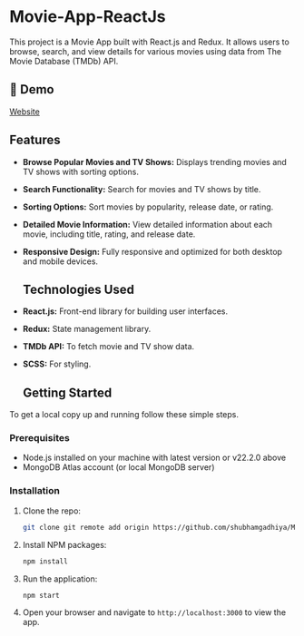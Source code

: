 # Movie-App-ReactJs

This project is a Movie App built with React.js and Redux. It allows users to browse, search, and view details for various movies using data from The Movie Database (TMDb) API.

<h2>🚀 Demo</h2>

[Website](https://movie-app-react-js-eta.vercel.app)<br />

## Features
- **Browse Popular Movies and TV Shows:** Displays trending movies and TV shows with sorting options.
- **Search Functionality:** Search for movies and TV shows by title.
- **Sorting Options:** Sort movies by popularity, release date, or rating.
- **Detailed Movie Information:** View detailed information about each movie, including title, rating, and release date.
- **Responsive Design:** Fully responsive and optimized for both desktop and mobile devices.

  ## Technologies Used

- **React.js:** Front-end library for building user interfaces.
- **Redux:** State management library.
- **TMDb API:** To fetch movie and TV show data.
- **SCSS:** For styling.

  ## Getting Started

To get a local copy up and running follow these simple steps.

### Prerequisites

- Node.js installed on your machine with latest version or v22.2.0 above
- MongoDB Atlas account (or local MongoDB server)


### Installation

1. Clone the repo:
   ```sh
   git clone git remote add origin https://github.com/shubhamgadhiya/Movie-App-React-Project.git
   ```
2. Install NPM packages:
   ```sh
   npm install
   ```

3. Run the application:
   ```sh
   npm start
   ```
4. Open your browser and navigate to `http://localhost:3000` to view the app.
